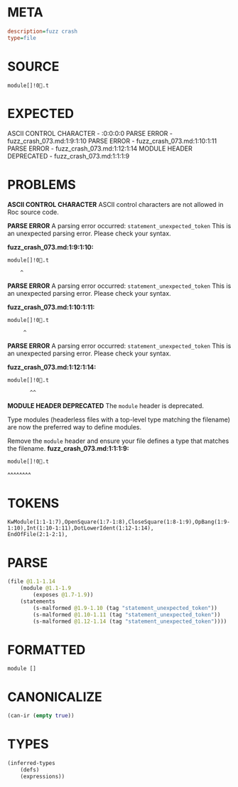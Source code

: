 # META
~~~ini
description=fuzz crash
type=file
~~~
# SOURCE
~~~roc
module[]!0.t
~~~
# EXPECTED
ASCII CONTROL CHARACTER - :0:0:0:0
PARSE ERROR - fuzz_crash_073.md:1:9:1:10
PARSE ERROR - fuzz_crash_073.md:1:10:1:11
PARSE ERROR - fuzz_crash_073.md:1:12:1:14
MODULE HEADER DEPRECATED - fuzz_crash_073.md:1:1:1:9
# PROBLEMS
**ASCII CONTROL CHARACTER**
ASCII control characters are not allowed in Roc source code.



**PARSE ERROR**
A parsing error occurred: `statement_unexpected_token`
This is an unexpected parsing error. Please check your syntax.

**fuzz_crash_073.md:1:9:1:10:**
```roc
module[]!0.t
```
        ^


**PARSE ERROR**
A parsing error occurred: `statement_unexpected_token`
This is an unexpected parsing error. Please check your syntax.

**fuzz_crash_073.md:1:10:1:11:**
```roc
module[]!0.t
```
         ^


**PARSE ERROR**
A parsing error occurred: `statement_unexpected_token`
This is an unexpected parsing error. Please check your syntax.

**fuzz_crash_073.md:1:12:1:14:**
```roc
module[]!0.t
```
           ^^


**MODULE HEADER DEPRECATED**
The `module` header is deprecated.

Type modules (headerless files with a top-level type matching the filename) are now the preferred way to define modules.

Remove the `module` header and ensure your file defines a type that matches the filename.
**fuzz_crash_073.md:1:1:1:9:**
```roc
module[]!0.t
```
^^^^^^^^


# TOKENS
~~~zig
KwModule(1:1-1:7),OpenSquare(1:7-1:8),CloseSquare(1:8-1:9),OpBang(1:9-1:10),Int(1:10-1:11),DotLowerIdent(1:12-1:14),
EndOfFile(2:1-2:1),
~~~
# PARSE
~~~clojure
(file @1.1-1.14
	(module @1.1-1.9
		(exposes @1.7-1.9))
	(statements
		(s-malformed @1.9-1.10 (tag "statement_unexpected_token"))
		(s-malformed @1.10-1.11 (tag "statement_unexpected_token"))
		(s-malformed @1.12-1.14 (tag "statement_unexpected_token"))))
~~~
# FORMATTED
~~~roc
module []
~~~
# CANONICALIZE
~~~clojure
(can-ir (empty true))
~~~
# TYPES
~~~clojure
(inferred-types
	(defs)
	(expressions))
~~~
